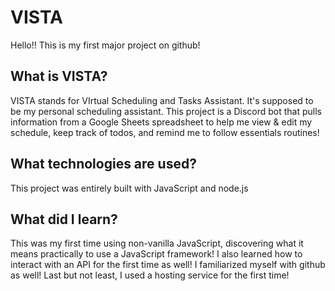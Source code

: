 # VISTA
Hello!!
This is my first major project on github!
## What is VISTA?
VISTA stands for VIrtual Scheduling and Tasks Assistant.
It's supposed to be my personal scheduling assistant. This project is a Discord bot that pulls information from a Google Sheets spreadsheet to help me view & edit my schedule, keep track of todos, and remind me to follow essentials routines!
## What technologies are used?
This project was entirely built with JavaScript and node.js
## What did I learn?
This was my first time using non-vanilla JavaScript, discovering what it means practically to use a JavaScript framework!
I also learned how to interact with an API for the first time as well!
I familiarized myself with github as well!
Last but not least, I used a hosting service for the first time!
